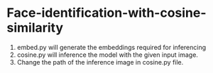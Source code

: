 # Face-identification-with-cosine-similarity

1. embed.py will generate the embeddings required for inferencing  
2. cosine.py will inference the model with the given input image.  
3. Change the path of the inference image in cosine.py file.  
